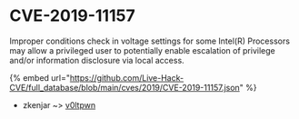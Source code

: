 # CVE-2019-11157

Improper conditions check in voltage settings for some Intel(R) Processors may allow a privileged user to potentially enable escalation of privilege and/or information disclosure via local access.

{% embed url="https://github.com/Live-Hack-CVE/full_database/blob/main/cves/2019/CVE-2019-11157.json" %}


* zkenjar ~> [v0ltpwn](https://www.alice-snow.ru/2019/database/cve-2019-11157/v0ltpwn-zkenjar)